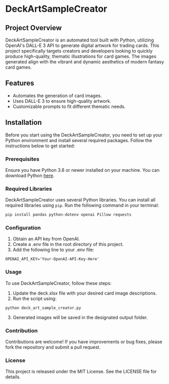 # DeckArtSampleCreator

## Project Overview

DeckArtSampleCreator is an automated tool built with Python, utilizing OpenAI's DALL-E 3 API to generate digital artwork for trading cards. This project specifically targets creators and developers looking to quickly produce high-quality, thematic illustrations for card games. The images generated align with the vibrant and dynamic aesthetics of modern fantasy card games.

## Features

- Automates the generation of card images.
- Uses DALL-E 3 to ensure high-quality artwork.
- Customizable prompts to fit different thematic needs.

## Installation

Before you start using the DeckArtSampleCreator, you need to set up your Python environment and install several required packages. Follow the instructions below to get started:

### Prerequisites

Ensure you have Python 3.8 or newer installed on your machine. You can download Python [here](https://www.python.org/downloads/).

### Required Libraries

DeckArtSampleCreator uses several Python libraries. You can install all required libraries using `pip`. Run the following command in your terminal:

```bash
pip install pandas python-dotenv openai Pillow requests
```

### Configuration

1. Obtain an API key from OpenAI.
2. Create a .env file in the root directory of this project.
3. Add the following line to your .env file:

```
OPENAI_API_KEY='Your-OpenAI-API-Key-Here'
```

### Usage

To use DeckArtSampleCreator, follow these steps:

1. Update the deck.xlsx file with your desired card image descriptions.
2. Run the script using:

```
python deck_art_sample_creator.py
```

3. Generated images will be saved in the designated output folder.

### Contribution

Contributions are welcome! If you have improvements or bug fixes, please fork the repository and submit a pull request.

### License

This project is released under the MIT License. See the LICENSE file for details.

